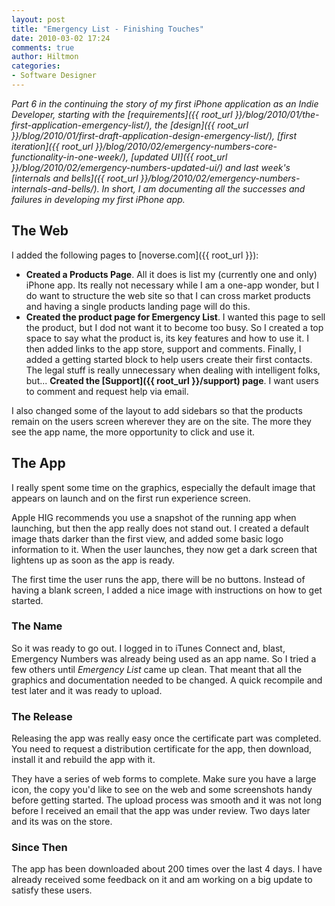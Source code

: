 ```yaml
---
layout: post
title: "Emergency List - Finishing Touches"
date: 2010-03-02 17:24
comments: true
author: Hiltmon
categories:
- Software Designer
---
```


_Part 6 in the continuing the story of my first iPhone application as an Indie Developer, starting with the [requirements]({{ root_url }}/blog/2010/01/the-first-application-emergency-list/), the [design]({{ root_url }}/blog/2010/01/first-draft-application-design-emergency-list/), [first iteration]({{ root_url }}/blog/2010/02/emergency-numbers-core-functionality-in-one-week/), [updated UI]({{ root_url }}/blog/2010/02/emergency-numbers-updated-ui/) and last week's [internals and bells]({{ root_url }}/blog/2010/02/emergency-numbers-internals-and-bells/).  In short, I am documenting all the successes and failures in developing my first iPhone app._

## The Web

I added the following pages to [noverse.com]({{ root_url }}):

* **Created a Products Page**.  All it does is list my (currently one and only) iPhone app.  Its really not necessary while I am a one-app wonder, but I do want to structure the web site so that I can cross market products and having a single products landing page will do this.
* **Created the product page for Emergency List**.  I wanted this page to sell the product, but I dod not want it to become too busy.  So I created a top space to say what the product is, its key features and how to use it.  I then added links to the app store, support and comments.  Finally, I added a getting started block to help users create their first contacts.  The legal stuff is really unnecessary when dealing with intelligent folks, but...
**Created the [Support]({{ root_url }}/support) page**.  I want users to comment and request help via email.

I also changed some of the layout to add sidebars so that the products remain on the users screen wherever they are on the site.  The more they see the app name, the more opportunity to click and use it.

## The App

I really spent some time on the graphics, especially the default image that appears on launch and on the first run experience screen.

Apple HIG recommends you use a snapshot of the running app when launching, but then the app really does not stand out.  I created a default image thats darker than the first view, and added some basic logo information to it.  When the user launches, they now get a dark screen that lightens up as soon as the app is ready.

The first time the user runs the app, there will be no buttons.  Instead of having a blank screen, I added a nice image with instructions on how to get started.

### The Name

So it was ready to go out.  I logged in to iTunes Connect and, blast, Emergency Numbers was already being used as an app name.  So I tried a few others until _Emergency List_ came up clean.  That meant that all the graphics and documentation needed to be changed.  A quick recompile and test later and it was ready to upload.

### The Release

Releasing the app was really easy once the certificate part was completed.  You need to request a distribution certificate for the app, then download, install it and rebuild the app with it.

They have a series of web forms to complete.  Make sure you have a large icon, the copy you'd like to see on the web and some screenshots handy before getting started.  The upload process was smooth and it was not long before I received an email that the app was under review.  Two days later and its was on the store.

### Since Then

The app has been downloaded about 200 times over the last 4 days. I have already received some feedback on it and am working on a big update to satisfy these users.
